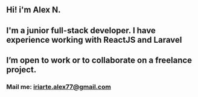 ## Hi! i'm Alex N. 
## I'm a junior full-stack developer. I have experience working with ReactJS and Laravel
## I’m open to work or to collaborate on a freelance project.
### Mail me: iriarte.alex77@gmail.com

